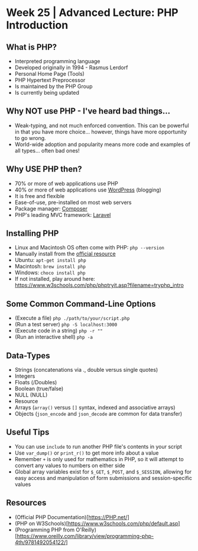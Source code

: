 # Week 25 | Advanced Lecture: PHP Introduction

## What is PHP?
* Interpreted programming language
* Developed originally in 1994 - Rasmus Lerdorf
* Personal Home Page (Tools)
* PHP Hypertext Preprocessor
* Is maintained by the PHP Group
* Is currently being updated

## Why NOT use PHP - I've heard bad things...
* Weak-typing, and not much enforced convention. This can be powerful in that you have more choice... however, things have more opportunity to go wrong.
* World-wide adoption and popularity means more code and examples of all types... often bad ones!

## Why USE PHP then?
* 70% or more of web applications use PHP
* 40% or more of web applications use [WordPress](https://WordPress.org/) (blogging)
* It is free and flexible
* Ease-of-use, pre-installed on most web servers
* Package manager: [Composer](https://getcomposer.org/)
* PHP's leading MVC framework: [Laravel](https://laravel.com/)

## Installing PHP
* Linux and Macintosh OS often come with PHP: `php --version`
* Manually install from the [official resource](https://www.php.net/manual/en/install.php)
* Ubuntu: `apt-get install php`
* Macintosh: `brew install php`
* Windows: `choco install php`
* If not installed, play around here: https://www.w3schools.com/php/phptryit.asp?filename=tryphp_intro

## Some Common Command-Line Options
* (Execute a file) `php ./path/to/your/script.php`
* (Run a test server) `php -S localhost:3000`
* (Execute code in a string) `php -r ""`
* (Run an interactive shell) `php -a`

## Data-Types
* Strings (concatenations via ., double versus single quotes)
* Integers
* Floats (/Doubles)
* Boolean (true/false)
* NULL (NULL)
* Resource
* Arrays (`array()` versus `[]` syntax, indexed and associative arrays)
* Objects (`json_encode` and `json_decode` are common for data transfer)

## Useful Tips
* You can use `include` to run another PHP file's contents in your script
* Use `var_dump()` or `print_r()` to get more info about a value
* Remember `+` is only used for mathematics in PHP, so it will attempt to convert any values to numbers on either side
* Global array variables exist for `$_GET`, `$_POST`, and `$_SESSION`, allowing for easy access and manipulation of form submissions and session-specific values

## Resources
* (Official PHP Documentation)[https://PHP.net/]
* (PHP on W3Schools)[https://www.w3schools.com/php/default.asp]
* (Programming PHP from O'Reilly)[https://www.oreilly.com/library/view/programming-php-4th/9781492054122/]